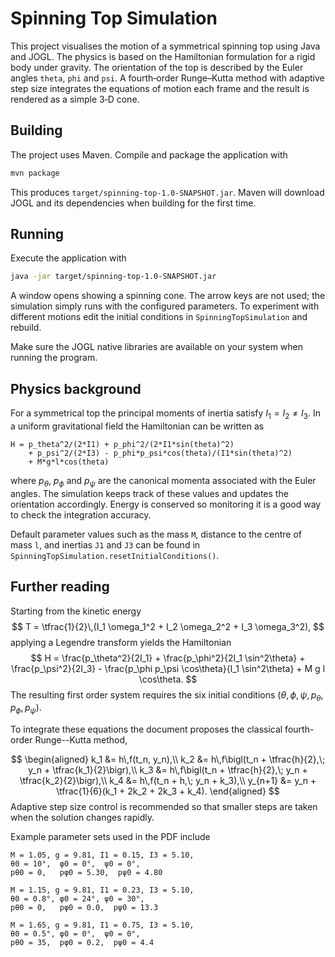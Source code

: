 # Spinning Top Simulation

This project visualises the motion of a symmetrical spinning top using Java and JOGL. The physics is based on the Hamiltonian formulation for a rigid body under gravity. The orientation of the top is described by the Euler angles `theta`, `phi` and `psi`. A fourth‑order Runge–Kutta method with adaptive step size integrates the equations of motion each frame and the result is rendered as a simple 3‑D cone.

## Building

The project uses Maven. Compile and package the application with

```bash
mvn package
```

This produces `target/spinning-top-1.0-SNAPSHOT.jar`. Maven will download JOGL and its dependencies when building for the first time.

## Running

Execute the application with

```bash
java -jar target/spinning-top-1.0-SNAPSHOT.jar
```

A window opens showing a spinning cone. The arrow keys are not used; the simulation simply runs with the configured parameters. To experiment with different motions edit the initial conditions in `SpinningTopSimulation` and rebuild.

Make sure the JOGL native libraries are available on your system when running the program.

## Physics background

For a symmetrical top the principal moments of inertia satisfy $I_1 = I_2 \neq I_3$. In a uniform gravitational field the Hamiltonian can be written as

```
H = p_theta^2/(2*I1) + p_phi^2/(2*I1*sin(theta)^2)
    + p_psi^2/(2*I3) - p_phi*p_psi*cos(theta)/(I1*sin(theta)^2)
    + M*g*l*cos(theta)
```
where $p_\theta$, $p_\phi$ and $p_\psi$ are the canonical momenta associated with the Euler angles. The simulation keeps track of these values and updates the orientation accordingly. Energy is conserved so monitoring it is a good way to check the integration accuracy.

Default parameter values such as the mass `M`, distance to the centre of mass `l`, and inertias `J1` and `J3` can be found in `SpinningTopSimulation.resetInitialConditions()`.



## Further reading

Starting from the kinetic energy
$$
T = \tfrac{1}{2}\,(I_1 \omega_1^2 + I_2 \omega_2^2 + I_3 \omega_3^2),
$$
applying a Legendre transform yields the Hamiltonian
$$
H = \frac{p_\theta^2}{2I_1} + \frac{p_\phi^2}{2I_1 \sin^2\theta} + \frac{p_\psi^2}{2I_3} - \frac{p_\phi p_\psi \cos\theta}{I_1 \sin^2\theta} + M g l \cos\theta.
$$
The resulting first order system requires the six initial conditions $(\theta,\phi,\psi,p_\theta,p_\phi,p_\psi)$.

To integrate these equations the document proposes the classical fourth-order Runge--Kutta method,

$$
\begin{aligned}
  k_1 &= h\,f(t_n, y_n),\\
  k_2 &= h\,f\bigl(t_n + \tfrac{h}{2},\; y_n + \tfrac{k_1}{2}\bigr),\\
  k_3 &= h\,f\bigl(t_n + \tfrac{h}{2},\; y_n + \tfrac{k_2}{2}\bigr),\\
  k_4 &= h\,f(t_n + h,\; y_n + k_3),\\
  y_{n+1} &= y_n + \tfrac{1}{6}(k_1 + 2k_2 + 2k_3 + k_4).
\end{aligned}
$$
Adaptive step size control is recommended so that smaller steps are taken when the solution changes rapidly.

Example parameter sets used in the PDF include

```
M = 1.05, g = 9.81, I1 = 0.15, I3 = 5.10,
θ0 = 10°,  φ0 = 0°,  ψ0 = 0°,
pθ0 = 0,   pφ0 = 5.30,  pψ0 = 4.80

M = 1.15, g = 9.81, I1 = 0.23, I3 = 5.10,
θ0 = 0.8°, φ0 = 24°, ψ0 = 30°,
pθ0 = 0,   pφ0 = 0.0,  pψ0 = 13.3

M = 1.65, g = 9.81, I1 = 0.75, I3 = 5.10,
θ0 = 0.5°, φ0 = 0°,  ψ0 = 0°,
pθ0 = 35,  pφ0 = 0.2,  pψ0 = 4.4
```

